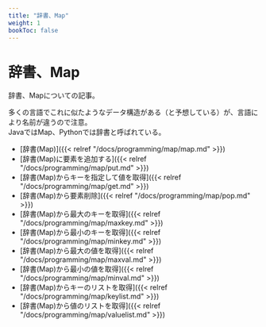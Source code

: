 ```yaml
---
title: "辞書、Map"
weight: 1
bookToc: false
---
```


# 辞書、Map

辞書、Mapについての記事。  

多くの言語でこれに似たようなデータ構造がある（と予想している）が、言語により名前が違うので注意。    
JavaではMap、Pythonでは辞書と呼ばれている。  

- [辞書(Map)]({{< relref "/docs/programming/map/map.md" >}})
- [辞書(Map)に要素を追加する]({{< relref "/docs/programming/map/put.md" >}})
- [辞書(Map)からキーを指定して値を取得]({{< relref "/docs/programming/map/get.md" >}})
- [辞書(Map)から要素削除]({{< relref "/docs/programming/map/pop.md" >}})
- [辞書(Map)から最大のキーを取得]({{< relref "/docs/programming/map/maxkey.md" >}})
- [辞書(Map)から最小のキーを取得]({{< relref "/docs/programming/map/minkey.md" >}})
- [辞書(Map)から最大の値を取得]({{< relref "/docs/programming/map/maxval.md" >}})
- [辞書(Map)から最小の値を取得]({{< relref "/docs/programming/map/minval.md" >}})
- [辞書(Map)からキーのリストを取得]({{< relref "/docs/programming/map/keylist.md" >}})
- [辞書(Map)から値のリストを取得]({{< relref "/docs/programming/map/valuelist.md" >}})
